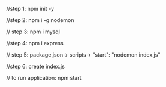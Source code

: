 //step 1: npm init -y

//step 2: npm i -g nodemon 

// step 3: npm i mysql

//step 4: npm i express

// step 5: package.json-> scripts-> "start": "nodemon index.js"

//step 6: create index.js 


// to run application: npm start